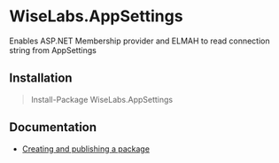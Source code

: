 # WiseLabs.AppSettings
Enables ASP.NET Membership provider and ELMAH to read connection string from AppSettings

## Installation

> Install-Package WiseLabs.AppSettings

## Documentation
- [Creating and publishing a package](https://docs.nuget.org/create/creating-and-publishing-a-package)

